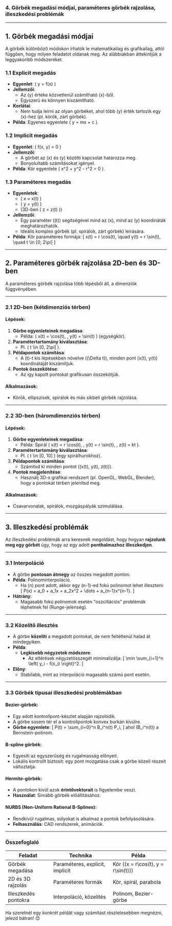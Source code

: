 ### **4. Görbék megadási módjai, paraméteres görbék rajzolása, illeszkedési problémák**

---

## **1. Görbék megadási módjai**

A görbék különböző módokon írhatók le matematikailag és grafikailag, attól függően, hogy milyen feladatot oldanak meg. Az alábbiakban áttekintjük a leggyakoribb módszereket.

### **1.1 Explicit megadás**
- **Egyenlet**: \( y = f(x) \)
- **Jellemzői**:
  - Az \(y\) értéke közvetlenül számítható \(x\)-ből.
  - Egyszerű és könnyen kiszámítható.
- **Korlátai**:
  - Nem tudja leírni az olyan görbéket, ahol több \(y\) érték tartozik egy \(x\)-hez (pl. körök, zárt görbék).
- **Példa**: Egyenes egyenlete \( y = mx + c \).

### **1.2 Implicit megadás**
- **Egyenlet**: \( f(x, y) = 0 \)
- **Jellemzői**:
  - A görbét az \(x\) és \(y\) közötti kapcsolat határozza meg.
  - Bonyolultabb számításokat igényel.
- **Példa**: Kör egyenlete \( x^2 + y^2 - r^2 = 0 \).

### **1.3 Paraméteres megadás**
- **Egyenletek**: 
  - \( x = x(t) \)
  - \( y = y(t) \)
  - (3D-ben \( z = z(t) \))
- **Jellemzői**:
  - Egy paraméter (\(t\)) segítségével mind az \(x\), mind az \(y\) koordináták meghatározhatók.
  - Ideális komplex görbék (pl. spirálok, zárt görbék) leírására.
- **Példa**: Kör paraméteres formája:
  \[
  x(t) = r \cos(t), \quad y(t) = r \sin(t), \quad t \in [0, 2\pi]
  \]

---

## **2. Paraméteres görbék rajzolása 2D-ben és 3D-ben**

A paraméteres görbék rajzolása több lépésből áll, a dimenziók függvényében.

---

### **2.1 2D-ben (kétdimenziós térben)**

#### **Lépések**:
1. **Görbe egyenleteinek megadása**:
   - Példa: \( x(t) = \cos(t), \, y(t) = \sin(t) \) (egységkör).
2. **Paramétertartomány kiválasztása**:
   - Pl. \( t \in [0, 2\pi] \).
3. **Példapontok számítása**:
   - A \(t\)-t kis lépésekben növelve (\(\Delta t\)), minden pont \(x(t), y(t)\) koordinátáját kiszámítjuk.
4. **Pontok összekötése**:
   - Az így kapott pontokat grafikusan összekötjük.

#### **Alkalmazások**:
- Körök, ellipszisek, spirálok és más síkbeli görbék rajzolása.

---

### **2.2 3D-ben (háromdimenziós térben)**

#### **Lépések**:
1. **Görbe egyenleteinek megadása**:
   - Példa: Spirál \( x(t) = r \cos(t), \, y(t) = r \sin(t), \, z(t) = kt \).
2. **Paramétertartomány kiválasztása**:
   - Pl. \( t \in [0, 10] \) (egy spirálhurokhoz).
3. **Példapontok számítása**:
   - Számítsd ki minden pontot (\(x(t), y(t), z(t)\)).
4. **Pontok megjelenítése**:
   - Használj 3D-s grafikai rendszert (pl. OpenGL, WebGL, Blender), hogy a pontokat térben jelenítsd meg.

#### **Alkalmazások**:
- Csavarvonalak, spirálok, mozgáspályák szimulálása.

---

## **3. Illeszkedési problémák**

Az illeszkedési problémák arra keresnek megoldást, hogy hogyan **rajzolunk meg egy görbét** úgy, hogy az egy adott **ponthalmazhoz illeszkedjen**.

---

### **3.1 Interpoláció**
- A görbe **pontosan átmegy** az összes megadott ponton.
- **Példa**: Polinominterpoláció.
  - Ha \(n\) pont adott, akkor egy \(n-1\)-ed fokú polinomot lehet illeszteni:
    \[
    P(x) = a_0 + a_1x + a_2x^2 + \dots + a_{n-1}x^{n-1}.
    \]
- **Hátrány**:
  - Magasabb fokú polinomok esetén "oszcillációs" problémák léphetnek fel (Runge-jelenség).

---

### **3.2 Közelítő illesztés**
- A görbe **közelíti** a megadott pontokat, de nem feltétlenül halad át mindegyiken.
- **Példa**:
  - **Legkisebb négyzetek módszere**:
    - Az eltérések négyzetösszegét minimalizálja:
      \[
      \min \sum_{i=1}^n \left( y_i - f(x_i) \right)^2.
      \]
- **Előny**:
  - Stabilabb, mint az interpoláció magasabb számú pont esetén.

---

### **3.3 Görbék típusai illeszkedési problémákban**

#### **Bezier-görbék**:
- Egy adott kontrollpont-készlet alapján rajzolódik.
- A görbe sosem tér el a kontrollpontok konvex burkán kívülre.
- **Görbe egyenlete**:
  \[
  P(t) = \sum_{i=0}^n B_i^n(t) P_i,
  \]
  ahol \(B_i^n(t)\) a Bernstein-polinom.

#### **B-spline görbék**:
- Egyesíti az egyszerűség és rugalmasság előnyeit.
- Lokális kontrollt biztosít: egy pont mozgatása csak a görbe közeli részeit változtatja.

#### **Hermite-görbék**:
- A pontokon kívül azok **érintővektorait** is figyelembe veszi.
- **Használat**: Simább görbék előállításához.

#### **NURBS (Non-Uniform Rational B-Splines)**:
- Rendkívül rugalmas, súlyokat is alkalmaz a pontok befolyásolására.
- **Felhasználás**: CAD rendszerek, animációk.

---

### **Összefoglaló**

| **Feladat**                 | **Technika**                | **Példa**                                 |
|-----------------------------|-----------------------------|------------------------------------------|
| Görbék megadása              | Paraméteres, explicit, implicit | Kör (\(x = r\cos(t), y = r\sin(t)\))      |
| 2D és 3D rajzolás            | Paraméteres formák          | Kör, spirál, parabola                    |
| Illeszkedés pontokra         | Interpoláció, közelítés     | Polinom, Bezier-görbe                   |

Ha szeretnél egy konkrét példát vagy számítást részletesebben megnézni, jelezd bátran! 😊